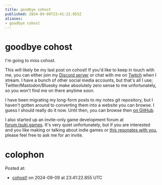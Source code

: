 ```yaml
---
title: goodbye cohost
published: 2024-09-09T23:41:22.855Z
aliases:
- goodbye cohost
---
```


# goodbye cohost

I'm going to miss cohost.

This will likely be my last post on cohost! If you'd like to keep in touch with me, you can either join my [Discord server](https://discord.gg/arqFQVt) or chat with me on [Twitch](https://www.twitch.tv/exodrifter_) when I stream. I have a bunch of other social media accounts, but that's all I use; Twitter/Mastodon/Bluesky make absolutely zero sense to me unfortunately, so you won't find me on there anytime soon.

I have been migrating my long-form posts to my notes git repository, but I haven't gotten around to converting them into a website you can browse. I guess I should really do it now. Until then, you can browse then [on GitHub](https://github.com/exodrifter/logbook/blob/main/indices/blog-posts.md).

I also started up an invite-only game development forum at [forum.tsuki.games](https://forum.tsuki.games). It's very quiet unfortunately, but if you are interested and you like making or talking about indie games or [this resonates with you](https://forum.tsuki.games/t/why-i-made-t-suki/85/6), please feel free to ask me for an invite.

# colophon

Posted at:
- [cohost!](https://cohost.org/exodrifter/post/7619724-goodbye-cohost) on 2024-09-09 at 23:41:22.855 UTC
